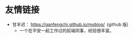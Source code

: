 # 友情链接

- 甘丰迟： <TgxLink href="https://ganfengchi.github.io/myblog/">https://ganfengchi.github.io/myblog/</TgxLink> ｛github 版｝
  - 一个在平安一起工作过的前端同事，经验很丰富。
